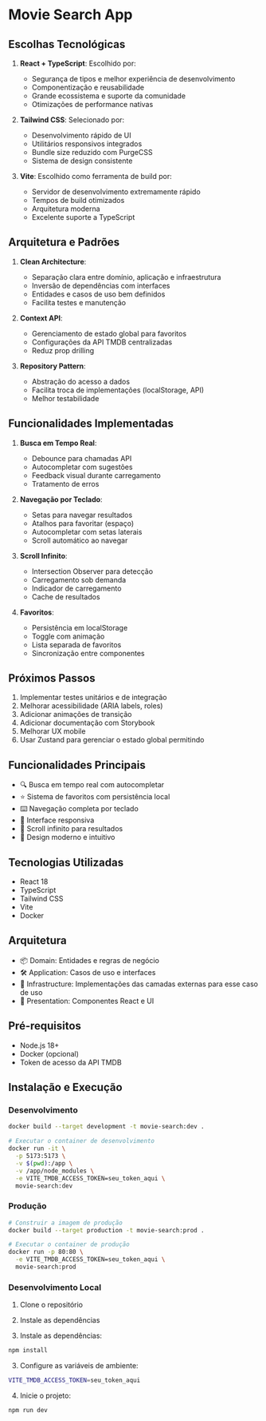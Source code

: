 # Movie Search App

## Escolhas Tecnológicas

1. **React + TypeScript**: Escolhido por:
   - Segurança de tipos e melhor experiência de desenvolvimento
   - Componentização e reusabilidade
   - Grande ecossistema e suporte da comunidade
   - Otimizações de performance nativas

2. **Tailwind CSS**: Selecionado por:
   - Desenvolvimento rápido de UI
   - Utilitários responsivos integrados
   - Bundle size reduzido com PurgeCSS
   - Sistema de design consistente

3. **Vite**: Escolhido como ferramenta de build por:
   - Servidor de desenvolvimento extremamente rápido
   - Tempos de build otimizados
   - Arquitetura moderna
   - Excelente suporte a TypeScript

## Arquitetura e Padrões

1. **Clean Architecture**:
   - Separação clara entre domínio, aplicação e infraestrutura
   - Inversão de dependências com interfaces
   - Entidades e casos de uso bem definidos
   - Facilita testes e manutenção

2. **Context API**:
   - Gerenciamento de estado global para favoritos
   - Configurações da API TMDB centralizadas
   - Reduz prop drilling

3. **Repository Pattern**:
   - Abstração do acesso a dados
   - Facilita troca de implementações (localStorage, API)
   - Melhor testabilidade

## Funcionalidades Implementadas

1. **Busca em Tempo Real**:
   - Debounce para chamadas API
   - Autocompletar com sugestões
   - Feedback visual durante carregamento
   - Tratamento de erros

2. **Navegação por Teclado**:
   - Setas para navegar resultados
   - Atalhos para favoritar (espaço)
   - Autocompletar com setas laterais
   - Scroll automático ao navegar

3. **Scroll Infinito**:
   - Intersection Observer para detecção
   - Carregamento sob demanda
   - Indicador de carregamento
   - Cache de resultados

4. **Favoritos**:
   - Persistência em localStorage
   - Toggle com animação
   - Lista separada de favoritos
   - Sincronização entre componentes

## Próximos Passos

1. Implementar testes unitários e de integração
2. Melhorar acessibilidade (ARIA labels, roles)
3. Adicionar animações de transição
4. Adicionar documentação com Storybook
5. Melhorar UX mobile
6. Usar Zustand para gerenciar o estado global permitindo

## Funcionalidades Principais
- 🔍 Busca em tempo real com autocompletar
- ⭐ Sistema de favoritos com persistência local
- ⌨️ Navegação completa por teclado
- 📱 Interface responsiva
- 🔄 Scroll infinito para resultados
- 🎨 Design moderno e intuitivo

## Tecnologias Utilizadas
- React 18
- TypeScript
- Tailwind CSS
- Vite
- Docker

## Arquitetura
- 📦 Domain: Entidades e regras de negócio
- 🛠️ Application: Casos de uso e interfaces
- 🔌 Infrastructure: Implementações das camadas externas para esse caso de uso
- 🎨 Presentation: Componentes React e UI

## Pré-requisitos   
- Node.js 18+
- Docker (opcional)
- Token de acesso da API TMDB

## Instalação e Execução

### Desenvolvimento

```bash
docker build --target development -t movie-search:dev .

# Executar o container de desenvolvimento
docker run -it \
  -p 5173:5173 \
  -v $(pwd):/app \
  -v /app/node_modules \
  -e VITE_TMDB_ACCESS_TOKEN=seu_token_aqui \
  movie-search:dev
```

### Produção

```bash
# Construir a imagem de produção
docker build --target production -t movie-search:prod .

# Executar o container de produção
docker run -p 80:80 \
  -e VITE_TMDB_ACCESS_TOKEN=seu_token_aqui \
  movie-search:prod

```

### Desenvolvimento Local

1. Clone o repositório
2. Instale as dependências

2. Instale as dependências:
```bash
npm install
```

3. Configure as variáveis de ambiente:
```bash
VITE_TMDB_ACCESS_TOKEN=seu_token_aqui
```

4. Inicie o projeto:
```bash
npm run dev
```

